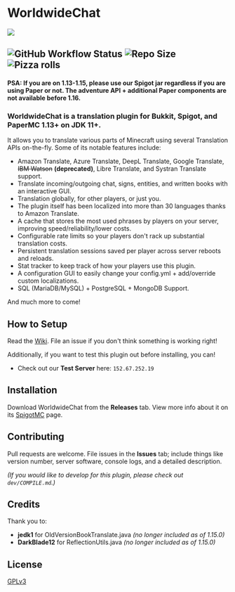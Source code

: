 # WorldwideChat 
![](https://github.com/dominicfeliton/WorldwideChat/blob/main/resources/Banner.png)
## ![GitHub Workflow Status](https://img.shields.io/github/actions/workflow/status/dominicfeliton/WorldwideChat/build-latest-worldwidechat-commit.yml?style=for-the-badge) ![Repo Size](https://img.shields.io/github/repo-size/dominicfeliton/WorldwideChat?style=for-the-badge) ![Pizza rolls](https://img.shields.io/badge/Mom%20brought%20pizza%20rolls-That's%20awesome-brightgreen?style=for-the-badge)

#### PSA: If you are on 1.13-1.15, please use our Spigot jar regardless if you are using Paper or not. The adventure API + additional Paper components are not available before 1.16.

### WorldwideChat is a translation plugin for Bukkit, Spigot, and PaperMC 1.13+ on JDK 11+.
It allows you to translate various parts of Minecraft using several Translation APIs on-the-fly.
Some of its notable features include:
- Amazon Translate, Azure Translate, DeepL Translate, Google Translate, ~~IBM Watson~~ **(deprecated)**, Libre Translate, and Systran Translate support.
- Translate incoming/outgoing chat, signs, entities, and written books with an interactive GUI.
- Translation globally, for other players, or just you.
- The plugin itself has been localized into more than 30 languages thanks to Amazon Translate.
- A cache that stores the most used phrases by players on your server, improving speed/reliability/lower costs.
- Configurable rate limits so your players don't rack up substantial translation costs.
- Persistent translation sessions saved per player across server reboots and reloads.
- Stat tracker to keep track of how your players use this plugin.
- A configuration GUI to easily change your config.yml + add/override custom localizations.
- SQL (MariaDB/MySQL) + PostgreSQL + MongoDB Support.

And much more to come! 

## How to Setup
Read the [Wiki](https://github.com/dominicfeliton/WorldwideChat/wiki). File an issue if you don't think something is working right!

Additionally, if you want to test this plugin out before installing, you can! 
- Check out our **Test Server** here:
```152.67.252.19```

## Installation
Download WorldwideChat from the **Releases** tab. View more info about it on its [SpigotMC](https://www.spigotmc.org/resources/worldwidechat.89910/) page.

## Contributing
Pull requests are welcome. File issues in the **Issues** tab; include things like version number, server software, console logs, and a detailed description.

_(If you would like to develop for this plugin, please check out ```dev/COMPILE.md```.)_

## Credits
Thank you to:
- **jedk1** for OldVersionBookTranslate.java _(no longer included as of 1.15.0)_
- **DarkBlade12** for ReflectionUtils.java _(no longer included as of 1.15.0)_

## License
[GPLv3](https://choosealicense.com/licenses/gpl-3.0/)
